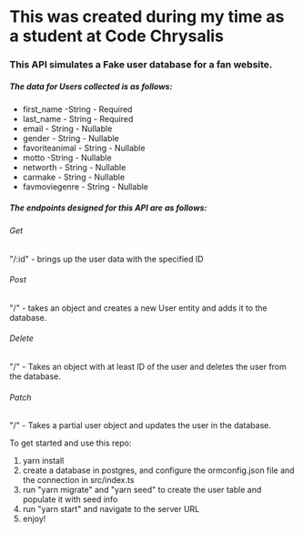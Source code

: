 # This was created during my time as a student at Code Chrysalis



### This API simulates a Fake user database for a fan website.



##### The data for Users collected is as follows:
- first_name -String - Required
- last_name - String - Required
- email - String - Nullable
- gender - String - Nullable
- favoriteanimal - String - Nullable
- motto -String - Nullable
- networth - String - Nullable
- carmake - String - Nullable
- favmoviegenre - String - Nullable



##### The endpoints designed for this API are as follows:


###### Get
"/:id" - brings up the user data with the specified ID


###### Post
"/" - takes an object and creates a new User entity and adds it to the database.


###### Delete
"/" - Takes an object with at least ID of the user and deletes the user from the database.


###### Patch
"/" - Takes a partial user object and updates the user in the database.

To get started and use this repo:

1. yarn install
2. create a database in postgres, and configure the ormconfig.json file and the connection in src/index.ts
3. run "yarn migrate" and "yarn seed" to create the user table and populate it with seed info
4. run "yarn start" and navigate to the server URL
5. enjoy! 